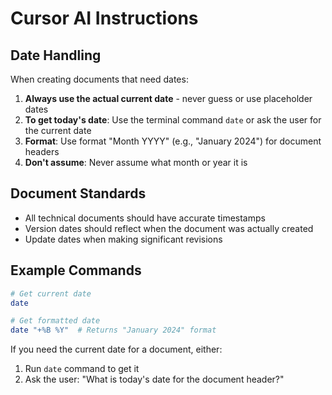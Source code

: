 # Cursor AI Instructions

## Date Handling

When creating documents that need dates:

1. **Always use the actual current date** - never guess or use placeholder dates
2. **To get today's date**: Use the terminal command `date` or ask the user for the current date
3. **Format**: Use format "Month YYYY" (e.g., "January 2024") for document headers
4. **Don't assume**: Never assume what month or year it is

## Document Standards

- All technical documents should have accurate timestamps
- Version dates should reflect when the document was actually created
- Update dates when making significant revisions

## Example Commands

```bash
# Get current date
date

# Get formatted date
date "+%B %Y"  # Returns "January 2024" format
```

If you need the current date for a document, either:
1. Run `date` command to get it
2. Ask the user: "What is today's date for the document header?" 